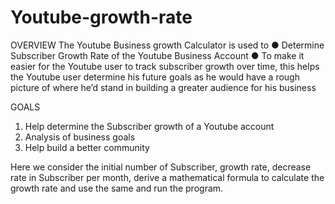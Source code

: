# Youtube-growth-rate

OVERVIEW
The Youtube Business growth Calculator is used to
● Determine Subscriber Growth Rate of the Youtube Business Account
● To make it easier for the Youtube user to track subscriber growth over time, this helps the Youtube user determine his future goals as he would have a rough picture of where he’d stand in building a greater audience for his business

GOALS
1. Help determine the Subscriber growth of a Youtube account
2. Analysis of business goals
3. Help build a better community

Here we consider the initial number of Subscriber, growth rate, decrease rate in Subscriber per month, derive a mathematical formula to calculate the growth rate and use the same and run the program.
